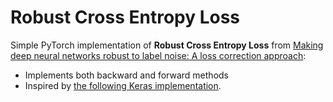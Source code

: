 # Robust Cross Entropy Loss

Simple PyTorch implementation of **Robust Cross Entropy Loss** from [Making deep neural networks robust to label noise: A loss correction approach](https://arxiv.org/pdf/1609.03683.pdf):
* Implements both backward and forward methods
* Inspired by [the following Keras implementation](https://github.com/giorgiop/loss-correction).

